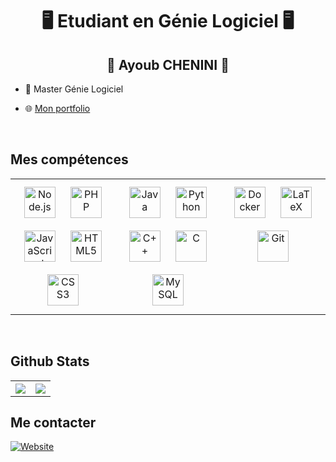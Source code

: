 # <div align="center">🖥️ Etudiant en Génie Logiciel 🖥️</div>  
  

##  <div align="center">👋 Ayoub CHENINI 👋</div>

- 🔭 Master Génie Logiciel

- 🌐 <a href="https://portfolio-ayoub-chenini.netlify.app/" target="_blank">Mon portfolio</a>
  

<br/>  


## Mes compétences  
<table><tr><td valign="top" width="33%">

<div align="center">  
<a href="https://nodejs.org/" target="_blank"><img style="margin: 10px" src="https://profilinator.rishav.dev/skills-assets/nodejs-original-wordmark.svg" alt="Node.js" height="50" /></a>  
<a href="https://www.php.net/" target="_blank"><img style="margin: 10px" src="https://profilinator.rishav.dev/skills-assets/php-original.svg" alt="PHP" height="50" /></a>  
<a href="https://www.javascript.com/" target="_blank"><img style="margin: 10px" src="https://profilinator.rishav.dev/skills-assets/javascript-original.svg" alt="JavaScript" height="50" /></a>  
<a href="https://en.wikipedia.org/wiki/HTML5" target="_blank"><img style="margin: 10px" src="https://profilinator.rishav.dev/skills-assets/html5-original-wordmark.svg" alt="HTML5" height="50" /></a>  
<a href="https://www.w3schools.com/css/" target="_blank"><img style="margin: 10px" src="https://profilinator.rishav.dev/skills-assets/css3-original-wordmark.svg" alt="CSS3" height="50" /></a>  
</div>

</td><td valign="top" width="33%">

<div align="center">  
<a href="https://www.java.com/" target="_blank"><img style="margin: 10px" src="https://profilinator.rishav.dev/skills-assets/java-original-wordmark.svg" alt="Java" height="50" /></a>  
<a href="https://www.python.org/" target="_blank"><img style="margin: 10px" src="https://profilinator.rishav.dev/skills-assets/python-original.svg" alt="Python" height="50" /></a>  
<a href="https://www.cplusplus.com/" target="_blank"><img style="margin: 10px" src="https://profilinator.rishav.dev/skills-assets/cplusplus-original.svg" alt="C++" height="50" /></a>  
<a href="https://www.cprogramming.com/" target="_blank"><img style="margin: 10px" src="https://profilinator.rishav.dev/skills-assets/c-original.svg" alt="C" height="50" /></a>  
<a href="https://www.mysql.com/" target="_blank"><img style="margin: 10px" src="https://profilinator.rishav.dev/skills-assets/mysql-original-wordmark.svg" alt="MySQL" height="50" /></a>  
</div>

</td><td valign="top" width="33%">

<div align="center">  
<a href="https://www.docker.com/" target="_blank"><img style="margin: 10px" src="https://profilinator.rishav.dev/skills-assets/docker-original-wordmark.svg" alt="Docker" height="50" /></a>  
<a href="https://www.latex-project.org/" target="_blank"><img style="margin: 10px" src="https://profilinator.rishav.dev/skills-assets/latex.png" alt="LaTeX" height="50" /></a>  
<a href="https://github.com/" target="_blank"><img style="margin: 10px" src="https://profilinator.rishav.dev/skills-assets/git-scm-icon.svg" alt="Git" height="50" /></a>  
</div>

</td></tr></table>

<br/>  


## Github Stats

<table>
<thead>
  
  <tr>
    <th><img src="https://github-readme-stats-git-masterrstaa-rickstaa.vercel.app/api?username=acslwt&theme=dark&hide_border=true&include_all_commits=true&count_private=true" align="center" /></th>
    <th colspan="2" align="center"><img src="https://github-readme-stats-git-masterrstaa-rickstaa.vercel.app/api/top-langs/?username=acslwt&theme=dark&hide_border=true&include_all_commits=true&count_private=true&layout=compact&&hide=css,html,antlr,lex" align="center" /></th>
    <!--<th><a href="https://git.io/streak-stats"><img src="https://github-readme-streak-stats.herokuapp.com/?user=acslwt&theme=dark&border_radius=5&locale=f" alt="GitHub Streak" /></a></th>-->
  </tr>
</thead>
<tbody>
  <tr>
    <!-- Remettre ici après -->
  </tr>
</tbody>
</table>


## Me contacter
<a href="https://heyhey.to/Ayoub" target="_blank">
<img alt="Website" src="https://img.shields.io/website?style=for-the-badge&up_color=green&up_message=GO&url=https%3A%2F%2Fadam-net.fr%2F">
</a> 
</div>  

<br />
